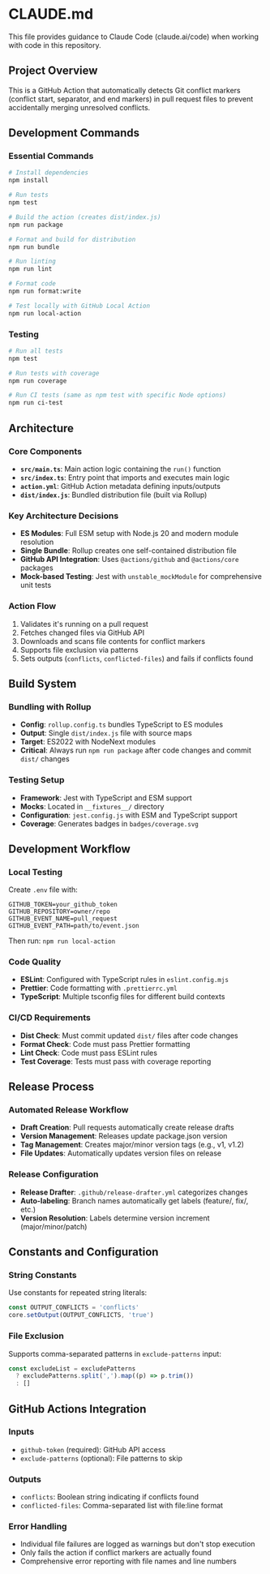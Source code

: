 # CLAUDE.md

This file provides guidance to Claude Code (claude.ai/code) when working with code in this repository.

## Project Overview

This is a GitHub Action that automatically detects Git conflict markers (conflict start, separator, and end markers) in pull request files to prevent accidentally merging unresolved conflicts.

## Development Commands

### Essential Commands
```bash
# Install dependencies
npm install

# Run tests
npm test

# Build the action (creates dist/index.js)
npm run package

# Format and build for distribution
npm run bundle

# Run linting
npm run lint

# Format code
npm run format:write

# Test locally with GitHub Local Action
npm run local-action
```

### Testing
```bash
# Run all tests
npm test

# Run tests with coverage
npm run coverage

# Run CI tests (same as npm test with specific Node options)
npm run ci-test
```

## Architecture

### Core Components
- **`src/main.ts`**: Main action logic containing the `run()` function
- **`src/index.ts`**: Entry point that imports and executes main logic
- **`action.yml`**: GitHub Action metadata defining inputs/outputs
- **`dist/index.js`**: Bundled distribution file (built via Rollup)

### Key Architecture Decisions
- **ES Modules**: Full ESM setup with Node.js 20 and modern module resolution
- **Single Bundle**: Rollup creates one self-contained distribution file
- **GitHub API Integration**: Uses `@actions/github` and `@actions/core` packages
- **Mock-based Testing**: Jest with `unstable_mockModule` for comprehensive unit tests

### Action Flow
1. Validates it's running on a pull request
2. Fetches changed files via GitHub API
3. Downloads and scans file contents for conflict markers
4. Supports file exclusion via patterns
5. Sets outputs (`conflicts`, `conflicted-files`) and fails if conflicts found

## Build System

### Bundling with Rollup
- **Config**: `rollup.config.ts` bundles TypeScript to ES modules
- **Output**: Single `dist/index.js` file with source maps
- **Target**: ES2022 with NodeNext modules
- **Critical**: Always run `npm run package` after code changes and commit `dist/` changes

### Testing Setup
- **Framework**: Jest with TypeScript and ESM support
- **Mocks**: Located in `__fixtures__/` directory
- **Configuration**: `jest.config.js` with ESM and TypeScript support
- **Coverage**: Generates badges in `badges/coverage.svg`

## Development Workflow

### Local Testing
Create `.env` file with:
```env
GITHUB_TOKEN=your_github_token
GITHUB_REPOSITORY=owner/repo
GITHUB_EVENT_NAME=pull_request
GITHUB_EVENT_PATH=path/to/event.json
```

Then run: `npm run local-action`

### Code Quality
- **ESLint**: Configured with TypeScript rules in `eslint.config.mjs`
- **Prettier**: Code formatting with `.prettierrc.yml`
- **TypeScript**: Multiple tsconfig files for different build contexts

### CI/CD Requirements
- **Dist Check**: Must commit updated `dist/` files after code changes
- **Format Check**: Code must pass Prettier formatting
- **Lint Check**: Code must pass ESLint rules
- **Test Coverage**: Tests must pass with coverage reporting

## Release Process

### Automated Release Workflow
- **Draft Creation**: Pull requests automatically create release drafts
- **Version Management**: Releases update package.json version
- **Tag Management**: Creates major/minor version tags (e.g., v1, v1.2)
- **File Updates**: Automatically updates version files on release

### Release Configuration
- **Release Drafter**: `.github/release-drafter.yml` categorizes changes
- **Auto-labeling**: Branch names automatically get labels (feature/, fix/, etc.)
- **Version Resolution**: Labels determine version increment (major/minor/patch)

## Constants and Configuration

### String Constants
Use constants for repeated string literals:
```typescript
const OUTPUT_CONFLICTS = 'conflicts'
core.setOutput(OUTPUT_CONFLICTS, 'true')
```

### File Exclusion
Supports comma-separated patterns in `exclude-patterns` input:
```typescript
const excludeList = excludePatterns
  ? excludePatterns.split(',').map((p) => p.trim())
  : []
```

## GitHub Actions Integration

### Inputs
- `github-token` (required): GitHub API access
- `exclude-patterns` (optional): File patterns to skip

### Outputs  
- `conflicts`: Boolean string indicating if conflicts found
- `conflicted-files`: Comma-separated list with file:line format

### Error Handling
- Individual file failures are logged as warnings but don't stop execution
- Only fails the action if conflict markers are actually found
- Comprehensive error reporting with file names and line numbers
